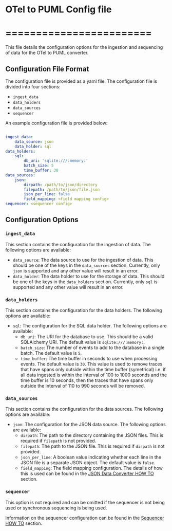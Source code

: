 # OTel to PUML Config file
# ========================

This file details the configuration options for the ingestion and sequencing of data for the OTel to PUML converter.

## Configuration File Format
The configuration file is provided as a yaml file. The configuration file is divided into four sections: 
* `ingest_data`
* `data_holders`
* `data_sources`
* `sequencer`

An example configuration file is provided below:

```yaml

ingest_data:
    data_source: json
    data_holder: sql
data_holders:
    sql:
        db_uri: 'sqlite:///:memory:'
        batch_size: 5
        time_buffer: 30
data_sources:
    json:
        dirpath: /path/to/json/directory
        filepath: /path/to/json/file.json
        json_per_line: false
        field_mapping: <field mapping config>
sequencer: <sequencer config>
```

## Configuration Options

### `ingest_data`
This section contains the configuration for the ingestion of data. The following options are available:
* `data_source`: The data source to use for the ingestion of data. This should be one of the keys in the `data_sources` section. Currently, only `json` is supported and any other value will result in an error.
* `data_holder`: The data holder to use for the storage of data. This should be one of the keys in the `data_holders` section. Currently, only `sql` is supported and any other value will result in an error.

### `data_holders`
This section contains the configuration for the data holders. The following options are available:
* `sql`: The configuration for the SQL data holder. The following options are available:
    * `db_uri`: The URI for the database to use. This should be a valid SQLAlchemy URI. The default value is `sqlite:///:memory:`.
    * `batch_size`: The number of events to add to the database in a single batch. The default value is `5`.
    * `time_buffer`: The time buffer in seconds to use when processing events. The default value is `30`. This value is used to remove traces that have spans only outside within the time buffer (symetrical) i.e. if all data ingested is within the interval of 100 to 1000 seconds and the time buffer is 10 seconds, then the traces that have spans only outside the interval of 110 to 990 seconds will be removed.

### `data_sources`
This section contains the configuration for the data sources. The following options are available:
* `json`: The configuration for the JSON data source. The following options are available:
    * `dirpath`: The path to the directory containing the JSON files. This is required if `filepath` is not provided.
    * `filepath`: The path to the JSON file. This is required if `dirpath` is not provided.
    * `json_per_line`: A boolean value indicating whether each line in the JSON file is a separate JSON object. The default value is `false`.
    * `field_mapping`: The field mapping configuration. The details of how this is used can be found in the [JSON Data Converter HOW TO](/docs/user/json_data_converter_HOWTO.md) section.

### `sequencer`
This option is not required and can be omitted if the sequencer is not being used or synchronous sequencing is being used.

Information on the sequencer configuration can be found in the [Sequencer HOW TO](/docs/user/sequencer_HOWTO.md) section.

